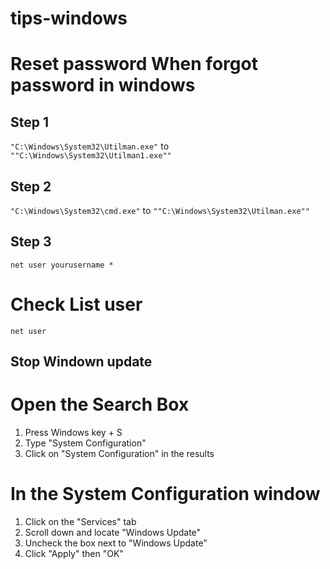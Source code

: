 # tips-windows

# Reset password When forgot password in windows 
## Step 1
``
"C:\Windows\System32\Utilman.exe"
`` to `` ""C:\Windows\System32\Utilman1.exe"" ``
## Step 2
``
"C:\Windows\System32\cmd.exe"
`` to `` ""C:\Windows\System32\Utilman.exe"" ``

## Step 3
```
net user yourusername *
```

# Check List user
```
net user
```

## Stop Windown update

# Open the Search Box

1. Press Windows key + S
2. Type "System Configuration"
3. Click on "System Configuration" in the results

# In the System Configuration window
1. Click on the "Services" tab
2. Scroll down and locate "Windows Update"
3. Uncheck the box next to "Windows Update"
4. Click "Apply" then "OK"
